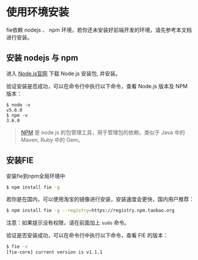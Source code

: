 # 使用环境安装

fie依赖 nodejs 、 npm 环境，若你还未安装好前端开发的环境，请先参考本文档进行安装。

## 安装 nodejs 与 npm

进入 [Node.js官网](https://nodejs.org/en/) 下载 Node.js 安装包, 并安装。  

验证安装是否成功，可以在命令行中执行以下命令，查看 Node.js 版本及 NPM 版本：

```
$ node -v
v5.6.0
$ npm -v
3.6.0
```
> [NPM](https://www.npmjs.com/) 是 node.js 的包管理工具，用于管理包的依赖。类似于 Java 中的 Maven, Ruby 中的 Gem。

## 安装FIE

安装fie到npm全局环境中

```bash
$ npm install fie -g 
```	

若你是在国内，可以使用淘宝的镜像进行安装，安装速度会更快，国内用户推荐：

```bash
$ npm install fie -g --registry=https://registry.npm.taobao.org
```

注意：如果提示没有权限，请在前面加上 `sudo` 命令。

验证是否安装成功，可以在命令行中执行以下命令，查看 FIE 的版本：

```bash
$ fie -v
[fie-core] current version is v1.1.1
```

